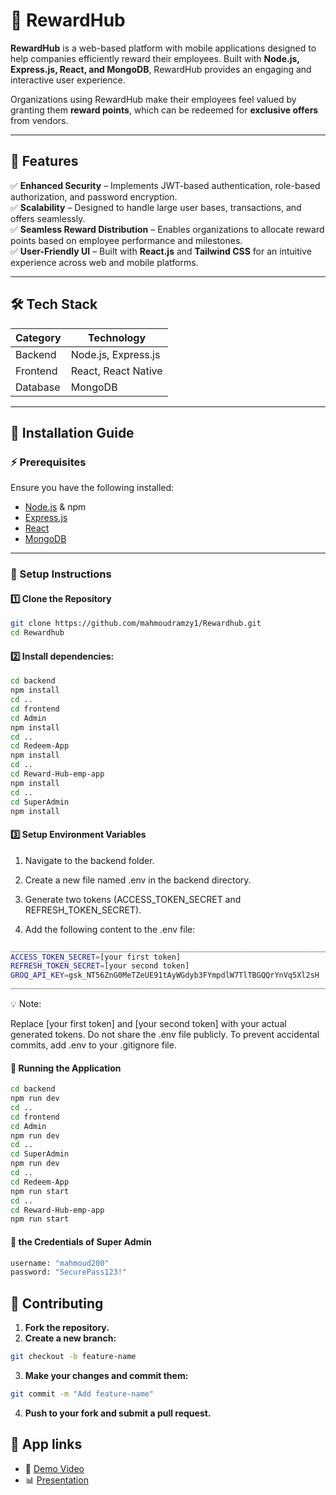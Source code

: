 # 🚀 RewardHub

**RewardHub** is a web-based platform with mobile applications designed to help companies efficiently reward their employees. Built with **Node.js, Express.js, React, and MongoDB**, RewardHub provides an engaging and interactive user experience.

Organizations using RewardHub make their employees feel valued by granting them **reward points**, which can be redeemed for **exclusive offers** from vendors.

---

## 🌟 Features

✅ **Enhanced Security** – Implements JWT-based authentication, role-based authorization, and password encryption.  
✅ **Scalability** – Designed to handle large user bases, transactions, and offers seamlessly.  
✅ **Seamless Reward Distribution** – Enables organizations to allocate reward points based on employee performance and milestones.  
✅ **User-Friendly UI** – Built with **React.js** and **Tailwind CSS** for an intuitive experience across web and mobile platforms.  

---

## 🛠️ Tech Stack

| **Category** | **Technology** |
|-------------|---------------|
| Backend | Node.js, Express.js |
| Frontend | React, React Native |
| Database | MongoDB |

---

## 🚀 Installation Guide

### ⚡ Prerequisites

Ensure you have the following installed:

- [Node.js](https://nodejs.org/) & npm  
- [Express.js](https://expressjs.com/)  
- [React](https://react.dev/)  
- [MongoDB](https://www.mongodb.com/)  

---

### 📌 Setup Instructions

#### 1️⃣ Clone the Repository
```bash
git clone https://github.com/mahmoudramzy1/Rewardhub.git
cd Rewardhub
```

#### 2️⃣ Install dependencies:
```bash
cd backend
npm install
cd ..
cd frontend
cd Admin
npm install
cd ..
cd Redeem-App
npm install
cd ..
cd Reward-Hub-emp-app
npm install
cd ..
cd SuperAdmin
npm install
```

#### 3️⃣ Setup Environment Variables

1. Navigate to the backend folder.

2. Create a new file named .env in the backend directory.

3. Generate two tokens (ACCESS_TOKEN_SECRET and REFRESH_TOKEN_SECRET).

4. Add the following content to the .env file:
```bash
_______________________________________________________________________________
ACCESS_TOKEN_SECRET=[your first token]
REFRESH_TOKEN_SECRET=[your second token]
GROQ_API_KEY=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
_______________________________________________________________________________
```

💡 Note:

Replace [your first token] and [your second token] with your actual generated tokens.
Do not share the .env file publicly.
To prevent accidental commits, add .env to your .gitignore file.


#### 🎯 Running the Application
```bash
cd backend
npm run dev
cd ..
cd frontend
cd Admin
npm run dev
cd ..
cd SuperAdmin
npm run dev
cd ..
cd Redeem-App
npm run start
cd ..
cd Reward-Hub-emp-app
npm run start
```

#### 🔑 the Credentials of Super Admin
```bash
username: "mahmoud200"
password: "SecurePass123!"
```

## 🤝 Contributing
1. **Fork the repository.**
2. **Create a new branch:**
```bash
git checkout -b feature-name
```
3. **Make your changes and commit them:**
```bash
git commit -m "Add feature-name"
```
4. **Push to your fork and submit a pull request.**

## 📌 App links

- 🎥 [Demo Video](https://www.youtube.com/watch?v=WbNO3oei6IM)
- 📊 [Presentation](https://docs.google.com/presentation/d/1G9HICe-cMydpujCcK2k9I3LErt6GkGJR/edit#slide=id.p1)
